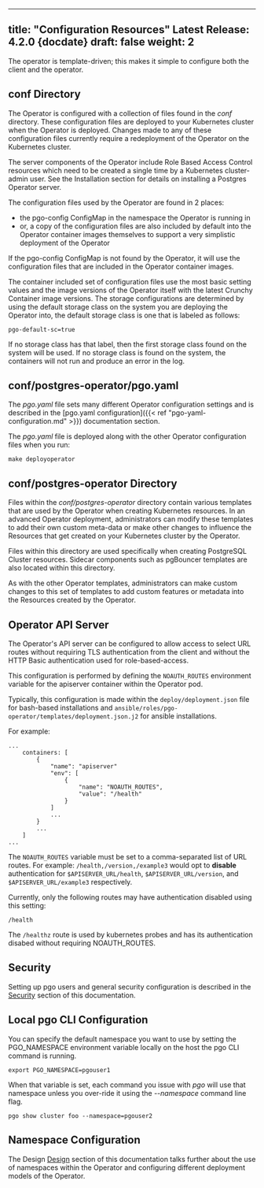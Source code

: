 
---
title: "Configuration Resources"
Latest Release: 4.2.0 {docdate}
draft: false
weight: 2
---

The operator is template-driven; this makes it simple to configure both the client and the operator.

## conf Directory

The Operator is configured with a collection of files found in the *conf* directory.  These configuration files are deployed to your Kubernetes cluster when the Operator is deployed.  Changes made to any of these configuration files currently require a redeployment of the Operator on the Kubernetes cluster.

The server components of the Operator include Role Based Access Control resources which need to be created a single time by a Kubernetes cluster-admin user.  See the Installation section for details on installing a Postgres Operator server.

The configuration files used by the Operator are found in 2 places:
 * the pgo-config ConfigMap in the namespace the Operator is running in
 * or, a copy of the configuration files are also included by default into the Operator container images themselves to support a very simplistic deployment of the Operator

If the pgo-config ConfigMap is not found by the Operator, it will use
the configuration files that are included in the Operator container
images.

The container included set of configuration files use the most
basic setting values and the image versions of the Operator itself
with the latest Crunchy Container image versions.  The storage
configurations are determined by using the default storage
class on the system you are deploying the Operator into, the
default storage class is one that is labeled as follows:

    pgo-default-sc=true

If no storage class has that label, then the first storage class
found on the system will be used.  If no storage class is found
on the system, the containers will not run and produce an error
in the log.

## conf/postgres-operator/pgo.yaml
The *pgo.yaml* file sets many different Operator configuration settings and is described in the [pgo.yaml configuration]({{< ref "pgo-yaml-configuration.md" >}}) documentation section.


The *pgo.yaml* file is deployed along with the other Operator configuration files when you run:

    make deployoperator

## conf/postgres-operator Directory

Files within the *conf/postgres-operator* directory contain various templates that are used by the Operator when creating Kubernetes resources.  In an advanced Operator deployment, administrators can modify these templates to add their own custom meta-data or make other changes to influence the Resources that get created on your Kubernetes cluster by the Operator.

Files within this directory are used specifically when creating PostgreSQL Cluster resources. Sidecar components such as pgBouncer templates are also located within this directory.

As with the other Operator templates, administrators can make custom changes to this set of templates to add custom features or metadata into the Resources created by the Operator.

## Operator API Server

The Operator's API server can be configured to allow access to select URL routes
without requiring TLS authentication from the client and without
the HTTP Basic authentication used for role-based-access.

This configuration is performed by defining the `NOAUTH_ROUTES` environment
variable for the apiserver container within the Operator pod.

Typically, this configuration is made within the `deploy/deployment.json`
file for bash-based installations and
`ansible/roles/pgo-operator/templates/deployment.json.j2` for ansible installations.

For example:
```
...
    containers: [
        {
        	"name": "apiserver"
        	"env": [
                {
                	"name": "NOAUTH_ROUTES",
                	"value": "/health"
                }
        	]
        	...
        }
        ...
    ]
...
```

The `NOAUTH_ROUTES` variable must be set to a comma-separated list of
URL routes. For example: `/health,/version,/example3` would opt to **disable**
authentication for `$APISERVER_URL/health`, `$APISERVER_URL/version`, and
`$APISERVER_URL/example3` respectively.

Currently, only the following routes may have authentication disabled using
this setting:

```
/health
```

The `/healthz` route is used by kubernetes probes and has its authentication
disabed without requiring NOAUTH_ROUTES.


## Security

Setting up pgo users and general security configuration is described in the [Security](/security) section of this documentation.

## Local pgo CLI Configuration

You can specify the default namespace you want to use by
setting the PGO_NAMESPACE environment variable locally
on the host the pgo CLI command is running.

    export PGO_NAMESPACE=pgouser1

When that variable is set, each command you issue with *pgo* will
use that namespace unless you over-ride it using the *--namespace*
command line flag.

    pgo show cluster foo --namespace=pgouser2

## Namespace Configuration

The Design [Design](/gettingstarted/design) section of this documentation talks further about
the use of namespaces within the Operator and configuring different
deployment models of the Operator.
